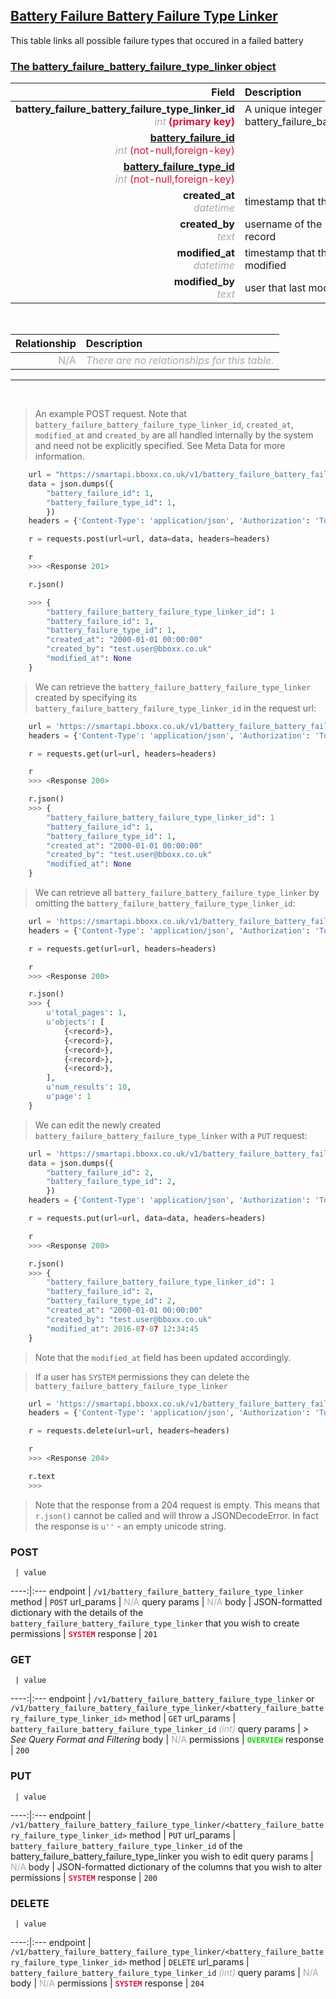 ## <u>Battery Failure Battery Failure Type Linker</u>
This table links all possible failure types that occured in a failed battery


### <u>The battery_failure_battery_failure_type_linker object</u>

Field | Description
------:|:------------
__battery_failure_battery_failure_type_linker_id__ <br><font color="DarkGray">_int_</font> <font color="Crimson">__(primary key)__</font> | A unique integer identifier for each battery_failure_battery_failure_type_linker.
__<a href="/#battery-failure">battery_failure_id</a>__ <br><font color="DarkGray">_int_</font> <font color="Crimson">(not-null,foreign-key)</font> | 
__<a href="/#battery-failure-type">battery_failure_type_id</a>__ <br><font color="DarkGray">_int_</font> <font color="Crimson">(not-null,foreign-key)</font> | 
__created_at__  <br><font color="DarkGray">_datetime_</font> | timestamp that the record was created at
__created_by__  <br><font color="DarkGray">_text_</font>| username of the user who created the record
__modified_at__ <br><font color="DarkGray">_datetime_</font>| timestamp that the record was last modified
__modified_by__ <br><font color="DarkGray">_text_</font>| user that last modified the record

<br>

Relationship | Description
-------------:|:------------
<font color="DarkGray">N/A</font> | <font color="DarkGray">_There are no relationships for this table._</font>

<hr>
<br>

> An example POST request. Note that `battery_failure_battery_failure_type_linker_id`, `created_at`, `modified_at` and `created_by` are all handled internally by the system and need not be explicitly specified. See Meta Data for more information.

```python
    url = "https://smartapi.bboxx.co.uk/v1/battery_failure_battery_failure_type_linker"
    data = json.dumps({
		"battery_failure_id": 1,
		"battery_failure_type_id": 1,
		})
    headers = {'Content-Type': 'application/json', 'Authorization': 'Token token=A_VALID_TOKEN'}

    r = requests.post(url=url, data=data, headers=headers)

    r
    >>> <Response 201>

    r.json()

    >>> {
		"battery_failure_battery_failure_type_linker_id": 1
		"battery_failure_id": 1,
		"battery_failure_type_id": 1,
		"created_at": "2000-01-01 00:00:00"
		"created_by": "test.user@bboxx.co.uk"
		"modified_at": None
	}
```

> We can retrieve the `battery_failure_battery_failure_type_linker` created by specifying its `battery_failure_battery_failure_type_linker_id` in the request url:

```python
    url = 'https://smartapi.bboxx.co.uk/v1/battery_failure_battery_failure_type_linker/1'
    headers = {'Content-Type': 'application/json', 'Authorization': 'Token token=A_VALID_TOKEN'}

    r = requests.get(url=url, headers=headers)

    r
    >>> <Response 200>

    r.json()
    >>> {
		"battery_failure_battery_failure_type_linker_id": 1
		"battery_failure_id": 1,
		"battery_failure_type_id": 1,
		"created_at": "2000-01-01 00:00:00"
		"created_by": "test.user@bboxx.co.uk"
		"modified_at": None
	}
```

> We can retrieve all `battery_failure_battery_failure_type_linker` by omitting the `battery_failure_battery_failure_type_linker_id`:

```python
    url = 'https://smartapi.bboxx.co.uk/v1/battery_failure_battery_failure_type_linker'
    headers = {'Content-Type': 'application/json', 'Authorization': 'Token token=A_VALID_TOKEN'}

    r = requests.get(url=url, headers=headers)

    r
    >>> <Response 200>

    r.json()
    >>> {
        u'total_pages': 1,
        u'objects': [
            {<record>},
            {<record>},
            {<record>},
            {<record>},
            {<record>},
        ],
        u'num_results': 10,
        u'page': 1
    }
```

> We can edit the newly created `battery_failure_battery_failure_type_linker` with a `PUT` request:

```python
    url = 'https://smartapi.bboxx.co.uk/v1/battery_failure_battery_failure_type_linker/1'
    data = json.dumps({
		"battery_failure_id": 2,
		"battery_failure_type_id": 2,
		})
    headers = {'Content-Type': 'application/json', 'Authorization': 'Token token=A_VALID_TOKEN'}

    r = requests.put(url=url, data=data, headers=headers)

    r
    >>> <Response 200>

    r.json()
    >>> {
		"battery_failure_battery_failure_type_linker_id": 1
		"battery_failure_id": 2,
		"battery_failure_type_id": 2,
		"created_at": "2000-01-01 00:00:00"
		"created_by": "test.user@bboxx.co.uk"
		"modified_at": 2016-07-07 12:34:45
	}
```
> Note that the `modified_at` field has been updated accordingly.

> If a user has `SYSTEM` permissions they can delete the `battery_failure_battery_failure_type_linker`

```python
    url = 'https://smartapi.bboxx.co.uk/v1/battery_failure_battery_failure_type_linker/1'
    headers = {'Content-Type': 'application/json', 'Authorization': 'Token token=A_VALID_TOKEN'}

    r = requests.delete(url=url, headers=headers)

    r
    >>> <Response 204>

    r.text
    >>>
```
> Note that the response from a 204 request is empty. This means that `r.json()` cannot be called and will throw a JSONDecodeError. In fact the response is `u''` - an empty unicode string.



### POST
     | value
 ----:|:---
endpoint | `/v1/battery_failure_battery_failure_type_linker`
method | `POST`
url_params | <font color="DarkGray">N/A</font>
query params | <font color="DarkGray">N/A</font>
body | JSON-formatted dictionary with the details of the `battery_failure_battery_failure_type_linker` that you wish to create
permissions | <font color="Crimson">__`SYSTEM`__</font>
response | `201`

### GET
     | value
 ----:|:---
endpoint | `/v1/battery_failure_battery_failure_type_linker` or `/v1/battery_failure_battery_failure_type_linker/<battery_failure_battery_failure_type_linker_id>`
method | `GET`
url_params | `battery_failure_battery_failure_type_linker_id` <font color="DarkGray">_(int)_</font>
query params | *> See Query Format and Filtering*
body | <font color="DarkGray">N/A</font>
permissions | <font color="Jade">__`OVERVIEW`__</font>
response | `200`

### PUT
     | value
 ----:|:---
endpoint | `/v1/battery_failure_battery_failure_type_linker/<battery_failure_battery_failure_type_linker_id>`
method | `PUT`
url_params | `battery_failure_battery_failure_type_linker_id` of the battery_failure_battery_failure_type_linker you wish to edit
query params | <font color="DarkGray">N/A</font>
body | JSON-formatted dictionary of the columns that you wish to alter
permissions | <font color="Crimson">__`SYSTEM`__</font>
response | `200`

### DELETE
     | value
 ----:|:---
endpoint | `/v1/battery_failure_battery_failure_type_linker/<battery_failure_battery_failure_type_linker_id>`
method | `DELETE`
url_params | `battery_failure_battery_failure_type_linker_id` <font color="DarkGray">_(int)_</font>
query params | <font color="DarkGray">N/A</font>
body | <font color="DarkGray">N/A</font>
permissions | <font color="Crimson">__`SYSTEM`__</font>
response | `204`

    